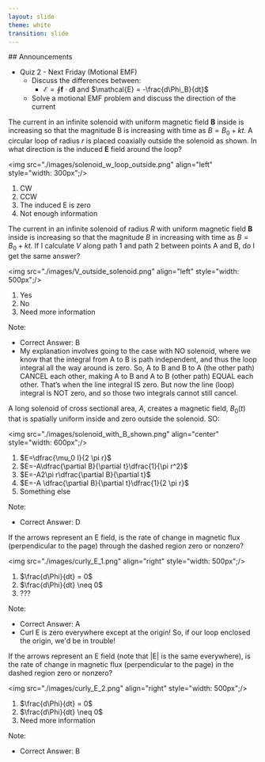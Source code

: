 ```yaml
---
layout: slide
theme: white
transition: slide
---
```


<section data-markdown>
## Announcements

* Quiz 2 - Next Friday (Motional EMF)
  * Discuss the differences between:
    * $\mathcal{E} = \oint \mathbf{f} \cdot d\mathbf{l}$ and $\mathcal{E} = -\frac{d\Phi_B}{dt}$
  * Solve a motional EMF problem and discuss the direction of the current
</section>


<section data-markdown>

The current in an infinite solenoid with uniform magnetic field $\mathbf{B}$ inside is increasing so that the magnitude B is increasing with time as $B=B_0+kt$. A circular loop of radius $r$ is placed coaxially outside the solenoid as shown.  In what direction is the induced $\mathbf{E}$ field around the loop?

<img src="./images/solenoid_w_loop_outside.png" align="left" style="width: 300px";/>


1. CW
2. CCW
3. The induced E is zero
4. Not enough information


</section>

<section data-markdown>

The current in an infinite solenoid of radius $R$ with uniform magnetic field $\mathbf{B}$ inside is increasing so that the magnitude $B$ in increasing with time as $B=B_0+kt$.  If I calculate $V$ along path 1 and path 2 between points A and B, do I get the same answer?

<img src="./images/V_outside_solenoid.png" align="left" style="width: 500px";/>


1. Yes
2. No
3. Need more information

Note:
* Correct Answer: B
* My explanation involves going to the case with NO solenoid, where we know that the integral from A to B is path independent, and thus the loop integral all the way around is zero. So, A to B and B to A (the other path) CANCEL each other, making A to B and A to B (other path) EQUAL each other. That’s when the line integral IS zero. But now the line (loop) integral is NOT zero, and so those two integrals cannot still cancel.
</section>


<section data-markdown>

A long solenoid of cross sectional area, $A$, creates a magnetic field, $B_0(t)$ that is spatially uniform inside and zero outside the solenoid. SO:

<img src="./images/solenoid_with_B_shown.png" align="center" style="width: 600px";/>


1. $E=\dfrac{\mu_0 I}{2 \pi r}$
2. $E=-A\dfrac{\partial B}{\partial t}\dfrac{1}{\pi r^2}$
3. $E=-A2\pi r\dfrac{\partial B}{\partial t}$
4. $E=-A \dfrac{\partial B}{\partial t}\dfrac{1}{2 \pi r}$
5. Something else

Note:
* Correct Answer: D

</section>

<section data-markdown>

If the arrows represent an E field, is the rate of change in magnetic flux (perpendicular to the page) through the dashed region zero or nonzero?

<img src="./images/curly_E_1.png" align="right" style="width: 500px";/>

1. $\frac{d\Phi}{dt} = 0$
2. $\frac{d\Phi}{dt} \neq 0$
3. ???

Note:
* Correct Answer: A
* Curl E is zero everywhere except at the origin! So, if our loop enclosed the origin, we'd be in trouble!

</section>

<section data-markdown>
If the arrows represent an E field (note that |E| is the same everywhere), is the rate of change in magnetic flux (perpendicular to the page) in the dashed region zero or nonzero?


<img src="./images/curly_E_2.png" align="right" style="width: 500px";/>

1. $\frac{d\Phi}{dt} = 0$
2. $\frac{d\Phi}{dt} \neq 0$
3. Need more information

Note:
* Correct Answer: B

</section>

